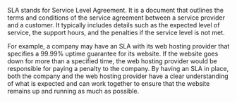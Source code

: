 SLA stands for Service Level Agreement. It is a document that outlines the terms and conditions of the service agreement between a service provider and a customer. It typically includes details such as the expected level of service, the support hours, and the penalties if the service level is not met.

For example, a company may have an SLA with its web hosting provider that specifies a 99.99% uptime guarantee for its website. If the website goes down for more than a specified time, the web hosting provider would be responsible for paying a penalty to the company. By having an SLA in place, both the company and the web hosting provider have a clear understanding of what is expected and can work together to ensure that the website remains up and running as much as possible.
